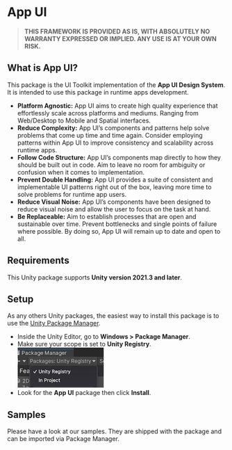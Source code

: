 # App UI

> **THIS FRAMEWORK IS PROVIDED AS IS, WITH ABSOLUTELY NO WARRANTY EXPRESSED OR IMPLIED.  ANY USE IS AT YOUR OWN RISK.**

## What is App UI?

This package is the UI Toolkit implementation of the **App UI Design System**.
It is intended to use this package in runtime apps development.

* **Platform Agnostic:** App UI aims to create high quality experience that effortlessly scale across platforms and mediums. Ranging from Web/Desktop to Mobile and Spatial interfaces.
* **Reduce Complexity:** App UI’s components and patterns help solve problems that come up time and time again. Consider employing patterns within App UI to improve consistency and scalability across runtime apps.
* **Follow Code Structure:** App UI’s components map directly to how they should be built out in code. Aim to leave no room for ambiguity or confusion when it comes to implementation.
* **Prevent Double Handling:** App UI provides a suite of consistent and implementable UI patterns right out of the box, leaving more time to solve problems for runtime app users.
* **Reduce Visual Noise:** App UI’s components have been designed to reduce visual noise and allow the user to focus on the task at hand.
* **Be Replaceable:** Aim to establish processes that are open and sustainable over time. Prevent bottlenecks and single points of failure where possible. By doing so, App UI will remain up to date and open to all.

## Requirements

This Unity package supports **Unity version 2021.3 and later**.

## Setup

As any others Unity packages, the easiest way to install this package is to use the [Unity Package Manager](https://docs.unity3d.com/Manual/upm-ui.html).

- Inside the Unity Editor, go to **Windows > Package Manager**.
- Make sure your scope is set to **Unity Registry**.<br/>
  ![unity-registry-scope](Documentation~/images/unity-registry-scope.png)
- Look for the **App UI** package then click **Install**.

## Samples

Please have a look at our samples. They are shipped with the package and can be imported via Package Manager.
